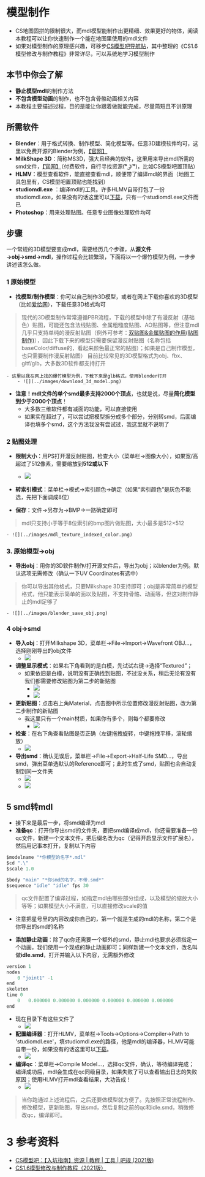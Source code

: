 # 模型制作
- CS地图固拼的限制很大，而mdl模型能制作出更精细、效果更好的物体，阅读本教程可以让你快速制作一个能在地图里使用的mdl文件
- 如果对模型制作的原理感兴趣，可移步[CS模型吧导航贴](https://tieba.baidu.com/p/7278770386)，其中整理的《CS1.6模型修改与制作教程》非常详尽，可以系统地学习模型制作

## 本节中你会了解
- **静止模型mdl**的制作方法
- **不包含模型动画**的制作，也不包含骨骼动画相关内容
- 本教程主要描述过程，目的是能让你跟着做就能完成，尽量简短且不讲原理

## 所需软件
- **Blender**：用于格式转换、制作模型、简化模型等。任意3D建模软件均可，这里以免费开源的Blender为例，[【官网】](https://www.blender.org/download/)
- **MilkShape 3D**：简称MS3D，强大且经典的软件，这里用来导出mdl所需的smd文件，[【官网】](http://milkshape3d.com/)（付费软件，自行寻找资源(͡° ͜ʖ ͡°)，比如CS模型吧置顶贴）
- **HLMV**：模型查看软件，能直接查看mdl，顺便带了编译mdl的界面（地图工具包里有，CS模型吧置顶贴也能找到）
- **studiomdl.exe** ：编译mdl的工具。许多HLMV自带打包了一份studiomdl.exe，如果没有的话这里可以[下载](resources/studiomdl.exe)，只有一个studiomdl.exe文件而已
- **Photoshop**：用来处理贴图。任意专业图像处理软件均可

## 步骤
一个常规的3D模型要变成mdl，需要经历几个步骤，从**源文件→obj→smd→mdl**，操作过程会比较繁琐，下面将以一个爆竹模型为例，一步步讲述该怎么做。

### 1 原始模型
- **找模型/制作模型**：你可以自己制作3D模型，或者在网上下载你喜欢的3D模型（比如[爱给网](https://www.aigei.com/)），下载任意3D格式均可
> 现代的3D模型制作常常遵循PBR流程，下载的模型中除了有漫反射（基础色）贴图，可能还包含法线贴图、金属粗糙度贴图、AO贴图等，但注意mdl几乎只支持单纯的漫反射贴图（例外可参考：[双贴图&金属贴图的作用(贴图制作)](https://www.bilibili.com/video/BV1jf4y1x7MV/?p=5&share_medium=android&share_plat=android&share_source=COPY&share_tag=s_i&timestamp=1616817495&unique_k=yMjF2p&vd_source=6ba4412e45e269558fa875a9ea3bda1d)），因此下载下来的模型只需要保留漫反射贴图（名称包括baseColor/diffuse的，看起来颜色最正常的贴图）；如果是自己制作模型，也只需要制作漫反射贴图）
> 目前比较常见的3D模型格式为obj、fbx、gltf/glb，大多数3D软件都支持打开

    - 这里以我在网上找的爆竹模型为例，下载下来是glb格式，使用blender打开
        - ![](../images/download_3d_model.png)

- **注意！**mdl文件的**单个smd最多支持2000个顶点**，也就是说，尽量**简化模型到少于2000个顶点**！
    - 大多数三维软件都有减面的功能，可以直接使用
    - 如果实在超过了，可以尝试把模型拆分成多个部分，分别转smd，后面编译也填多个smd，这个方法我没有尝试过，我这里就不说明了

### 2 贴图处理  
- **限制大小**：用PS打开漫反射贴图，检查大小（菜单栏→图像大小），如果宽/高超过了512像素，需要缩放到**512或以下**
    - ![](../images/mdl_texture_size_limit.png)

- **转索引模式**：菜单栏→模式→索引颜色→确定（如果“索引颜色”是灰色不能选，先把下面调成8位）
- **保存**：文件→另存为→BMP→一路确定即可
> mdl只支持小于等于8位索引的bmp图片做贴图，大小最多是512×512

    - ![](../images/mdl_texture_indexed_color.png)

### 3. 原始模型→obj
- **导出obj**：用你的3D软件制作/打开源文件后，导出为obj；以blender为例。默认选项无需修改（确认一下UV Coordinates有选中）
> 你可以导出其他格式，只要Milkshape 3D支持即可；obj是非常简单的模型格式，他只能表示简单的面以及贴图，不支持骨骼、动画等，但这对制作静止的mdl足够了

    - ![](../images/blender_save_obj.png)

### 4 obj→smd
- **导入obj**：打开Milkshape 3D，菜单栏→File→Import→Wavefront OBJ...，选择刚刚导出的obj文件
    - ![](../images/ms3d_import_obj.png)
- **调整显示模式**：如果右下角看到的是白模，先试试右键→选择“Textured”；
    - 如果依旧是白模，说明没有正确找到贴图，不过没关系，稍后无论有没有我们都需要修改贴图为第二步的新贴图
        - ![](../images/ms3d_render_mode.png)
        - ![](../images/ms3d_render_mode_texture.png)
- **更新贴图**：点击右上角Material，点击图中所示位置修改漫反射贴图，改为第二步制作的新贴图
    - 我这里只有一个main材质，如果你有多个，则每个都要修改
        - ![](../images/ms3d_set_material_image.png)
- **检查**：在右下角查看贴图是否正确（左键拖拽旋转，中键拖拽平移，滚轮缩放）
    - ![](../images/ms3d_check_model.png)
- **导出smd**：确认无误后，菜单栏→File→Export→Half-Life SMD...，导出smd，弹出菜单选默认的Reference即可；此时生成了smd，贴图也会自动复制到同一文件夹
    - ![](../images/ms3d_export_smd.png)
    - ![](../images/ms3d_export_smd_option.png)

## 5 smd转mdl
- 接下来是最后一步，将smd编译为mdl
- **准备qc**：打开你导出smd的文件夹，要把smd编译成mdl，你还需要准备一份qc文件，新建一个文本文件，把后缀名改为qc（记得开启显示文件扩展名），然后用记事本打开，复制以下内容

```js
$modelname "*你模型的名字*.mdl"
$cd ".\"
$scale 1.0

$body "main" "*你smd的名字，不带.smd*"
$sequence "idle" "idle" fps 30
```

> qc文件配置了编译过程，如指定mdl由哪些部分组成，以及模型的缩放大小等等；如果模型大小不满意，可以直接修改scale的值

- 注意把星号里的内容改成你自己的，第一个就是生成的mdl的名称，第二个是你导出的smd的名称

- **添加静止动画**：除了qc你还需要一个额外的smd，静止mdl也要求必须指定一个动画，我们使用一个现成的静止动画即可；同样新建一个文本文件，改名叫做**idle.smd**，打开并输入以下内容，无需额外修改
```js
version 1
nodes
    0 "joint1" -1
end
skeleton
time 0
    0   0.000000 0.000000 0.000000 0.000000 0.000000 0.000000
end
```
- 现在目录下有这些文件了
    - ![](../images/mdl_source_files.png)
- **配置编译器**：打开HLMV，菜单栏→Tools→Options→Compiler→Path to 'studiomdl.exe'，填studiomdl.exe的路径，他是mdl的编译器，HLMV可能自带一份，如果没有的话这里可以[下载](resources/studiomdl.exe)。
    - ![](../images/hlmv_compiler_setting.png)
- **编译qc**：菜单栏→Compile Model...，选择qc文件，确认，等待编译完成；编译成功后，mdl会生成在qc同级目录，如果失败了可以查看输出日志的失败原因；使用HLMV打开mdl查看结果，大功告成！
    - ![](../images/compiled_mdl.png)

> 当你跑通过上述流程后，之后还要做模型就方便了。先按照正常流程制作、修改模型，更新贴图，导出smd，然后复制之前的qc和idle.smd，稍微修改qc，编译即可。


# 3 参考资料
- [CS模型吧：【入坑指南】资源 | 教程 | 工具 | 吧规 (2021版)](https://tieba.baidu.com/p/7278770386)
- [CS1.6模型修改与制作教程（2021版）](https://tieba.baidu.com/p/7277927482)

